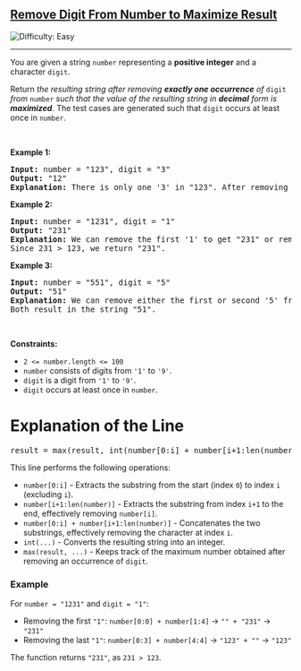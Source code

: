 <h2><a href="https://leetcode.com/problems/remove-digit-from-number-to-maximize-result">Remove Digit From Number to Maximize Result</a></h2> <img src='https://img.shields.io/badge/Difficulty-Easy-brightgreen' alt='Difficulty: Easy' /><hr><p>You are given a string <code>number</code> representing a <strong>positive integer</strong> and a character <code>digit</code>.</p>

<p>Return <em>the resulting string after removing <strong>exactly one occurrence</strong> of </em><code>digit</code><em> from </em><code>number</code><em> such that the value of the resulting string in <strong>decimal</strong> form is <strong>maximized</strong></em>. The test cases are generated such that <code>digit</code> occurs at least once in <code>number</code>.</p>

<p>&nbsp;</p>
<p><strong class="example">Example 1:</strong></p>

<pre>
<strong>Input:</strong> number = &quot;123&quot;, digit = &quot;3&quot;
<strong>Output:</strong> &quot;12&quot;
<strong>Explanation:</strong> There is only one &#39;3&#39; in &quot;123&quot;. After removing &#39;3&#39;, the result is &quot;12&quot;.
</pre>

<p><strong class="example">Example 2:</strong></p>

<pre>
<strong>Input:</strong> number = &quot;1231&quot;, digit = &quot;1&quot;
<strong>Output:</strong> &quot;231&quot;
<strong>Explanation:</strong> We can remove the first &#39;1&#39; to get &quot;231&quot; or remove the second &#39;1&#39; to get &quot;123&quot;.
Since 231 &gt; 123, we return &quot;231&quot;.
</pre>

<p><strong class="example">Example 3:</strong></p>

<pre>
<strong>Input:</strong> number = &quot;551&quot;, digit = &quot;5&quot;
<strong>Output:</strong> &quot;51&quot;
<strong>Explanation:</strong> We can remove either the first or second &#39;5&#39; from &quot;551&quot;.
Both result in the string &quot;51&quot;.
</pre>

<p>&nbsp;</p>
<p><strong>Constraints:</strong></p>

<ul>
	<li><code>2 &lt;= number.length &lt;= 100</code></li>
	<li><code>number</code> consists of digits from <code>&#39;1&#39;</code> to <code>&#39;9&#39;</code>.</li>
	<li><code>digit</code> is a digit from <code>&#39;1&#39;</code> to <code>&#39;9&#39;</code>.</li>
	<li><code>digit</code> occurs at least once in <code>number</code>.</li>
</ul>


<h1>Explanation of the Line</h1>
<pre>
result = max(result, int(number[0:i] + number[i+1:len(number)]))
</pre>
<p>This line performs the following operations:</p>
<ul>
  <li><code>number[0:i]</code> - Extracts the substring from the start (index <code>0</code>) to index <code>i</code> (excluding <code>i</code>).</li>
  <li><code>number[i+1:len(number)]</code> - Extracts the substring from index <code>i+1</code> to the end, effectively removing <code>number[i]</code>.</li>
  <li><code>number[0:i] + number[i+1:len(number)]</code> - Concatenates the two substrings, effectively removing the character at index <code>i</code>.</li>
  <li><code>int(...)</code> - Converts the resulting string into an integer.</li>
  <li><code>max(result, ...)</code> - Keeps track of the maximum number obtained after removing an occurrence of <code>digit</code>.</li>
</ul>

<h3>Example</h3>
<p>For <code>number = "1231"</code> and <code>digit = "1"</code>:</p>
<ul>
  <li>Removing the first <code>"1"</code>: <code>number[0:0] + number[1:4]</code> → <code>"" + "231"</code> → <code>"231"</code></li>
  <li>Removing the last <code>"1"</code>: <code>number[0:3] + number[4:4]</code> → <code>"123" + ""</code> → <code>"123"</code></li>
</ul>
<p>The function returns <code>"231"</code>, as <code>231 &gt; 123</code>.</p>
